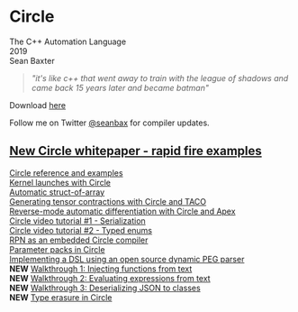 # Circle
The C++ Automation Language  
2019  
Sean Baxter

> _"it's like c++ that went away to train with the league of shadows and came back 15 years later and became batman"_

Download [here](https://www.circle-lang.org/)

Follow me on Twitter [@seanbax](https://www.twitter.com/seanbax) for compiler updates.

## [New Circle whitepaper - rapid fire examples](new_whitepaper/README.md)  

[Circle reference and examples](examples/README.md)  
[Kernel launches with Circle](https://www.circle-lang.org/saxpy.html)  
[Automatic struct-of-array](https://www.circle-lang.org/s2a.html)  
[Generating tensor contractions with Circle and TACO](gems/taco.md)  
[Reverse-mode automatic differentiation with Circle and Apex](https://github.com/seanbaxter/apex/blob/master/autodiff.md)  
[Circle video tutorial #1 - Serialization](https://www.youtube.com/watch?v=rxvqEY3VqHo)  
[Circle video tutorial #2 - Typed enums](https://www.youtube.com/watch?v=XSQOwWFxsMY)  
[RPN as an embedded Circle compiler](gems/rpn.md)  
[Parameter packs in Circle](packs/pack.md)  
[Implementing a DSL using an open source dynamic PEG parser](peg_dsl/peg_dsl.md)  
  **NEW**  [Walkthrough 1: Injecting functions from text](walkthrough/functions.md)  
  **NEW**  [Walkthrough 2: Evaluating expressions from text](walkthrough/eprintf.md)  
  **NEW**  [Walkthrough 3: Deserializing JSON to classes](walkthrough/json_loader.md)  
  **NEW**  [Type erasure in Circle](erasure/type_erasure.md)  